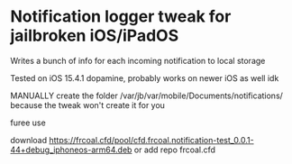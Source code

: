 # Notification logger tweak for jailbroken iOS/iPadOS
Writes a bunch of info for each incoming notification to local storage

Tested on iOS 15.4.1 dopamine, probably works on newer iOS as well idk

MANUALLY create the folder /var/jb/var/mobile/Documents/notifications/ because the tweak won't create it for you

furee use 

download https://frcoal.cfd/pool/cfd.frcoal.notification-test_0.0.1-44+debug_iphoneos-arm64.deb or add repo frcoal.cfd
